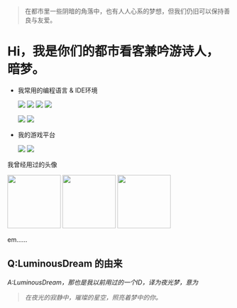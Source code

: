 >在都市里一些阴暗的角落中，也有人人心系的梦想，但我们仍旧可以保持善良与友爱。 

# Hi，我是你们的都市看客兼吟游诗人，暗梦。

- 我常用的编程语言 & IDE环境

    ![](https://img.shields.io/badge/-C%23-007396?style=flat-square&logo=csharp&logoColor=ffffff)
    ![](https://img.shields.io/badge/-Python-007396?style=flat-square&logo=python&logoColor=ffffff)
    ![](https://img.shields.io/badge/-PHP-007396?style=flat-square&logo=php&logoColor=ffffff)
    ![](https://img.shields.io/badge/-JavaScript-007396?style=flat-square&logo=javaScript&logoColor=ffffff)

    ![](https://img.shields.io/badge/-Visual%20Studio%202013-007396?style=flat-square&logo=visualstudio&logoColor=ffffff)
    ![](https://img.shields.io/badge/-Visual%20Studio%20Code-007396?style=flat-square&logo=visualstudio&logoColor=ffffff)


- 我的游戏平台

    ![](https://img.shields.io/badge/-Sony%20PlayStation%20Portable-e60011?logo=playstation&logoColor=ffffff)
    ![](https://img.shields.io/badge/-Nintendo%203DS-e60011?logo=nintendo%203ds&logoColor=ffffff)


我曾经用过的头像

<img src="https://darkace.xyz/icon.jpg" width="120" height="120"> <img src="https://darkace.xyz/icon_old.jpg" width="120" height="120"> <img src="https://darkace.xyz/github_icon_old.jpg" width="120" height="120">

em......

## Q:LuminousDream 的由来
*A:LuminousDream，那也是我以前用过的一个ID，译为夜光梦，意为*
> *在夜光的寂静中，璀璨的星空，照亮着梦中的你。*
